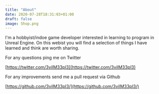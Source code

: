 ```yaml
---
title: "About"
date: 2020-07-28T18:31:03+01:00
draft: false
image: Shop.png
---
```

I'm a hobbyist/indoe game developer interested in learning to program in Unreal Engine. 
On this webist you will find a selection of things I have learned and think are worth sharing.

For any questions ping me on Twitter

[https://twitter.com/3vilM33pl3](https://twitter.com/3vilM33pl3)

For any improvements send me a pull request via Github

[https://github.com/3vilM33pl3/](https://github.com/3vilM33pl3/)


